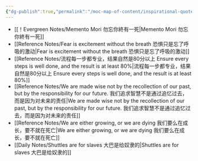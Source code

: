 ```yaml
---
{"dg-publish":true,"permalink":"/moc-map-of-content/inspirational-quotes/"}
---
```



- [[！Evergreen Notes/Memento Mori 勿忘你終有一死\|Memento Mori 勿忘你終有一死]]
- [[Reference Notes/Fear is excitement without the breath 恐惧只是忘了呼吸的激动\|Fear is excitement without the breath 恐惧只是忘了呼吸的激动]]
- [[Reference Notes/流程每一步都专业，结果自然是80分以上 Ensure every steps is well done, and the result is at least 80%\|流程每一步都专业，结果自然是80分以上 Ensure every steps is well done, and the result is at least 80%]]
- [[Reference Notes/We are made wise not by the recollection of our past, but by the responsibility for our future. 我们追求智慧不是通过追忆过去，而是因为对未来的责任\|We are made wise not by the recollection of our past, but by the responsibility for our future. 我们追求智慧不是通过追忆过去，而是因为对未来的责任]]
- [[Reference Notes/We are either growing, or we are dying 我们要么在成长，要不就在死亡\|We are either growing, or we are dying 我们要么在成长，要不就在死亡]]
- [[Daily Notes/Shuttles are for slaves 大巴是给奴隶的\|Shuttles are for slaves 大巴是给奴隶的]]


